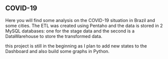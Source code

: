 ## COVID-19

Here you will find some analysis on the COVID-19 situation in Brazil and some cities.
The ETL was created using Pentaho and the data is stored in 2 MySQL databases: one for the stage data and the second is a DataWarehouse to store the transformed data.

this project is still in the beginning as I plan to add new states to the Dashboard and also build some graphs in Python.